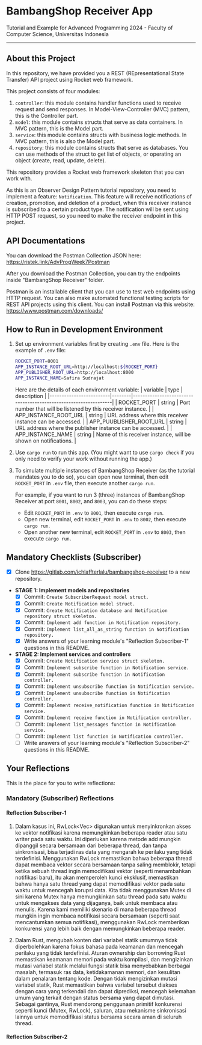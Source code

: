 # BambangShop Receiver App
Tutorial and Example for Advanced Programming 2024 - Faculty of Computer Science, Universitas Indonesia

---

## About this Project
In this repository, we have provided you a REST (REpresentational State Transfer) API project using Rocket web framework.

This project consists of four modules:
1.  `controller`: this module contains handler functions used to receive request and send responses.
    In Model-View-Controller (MVC) pattern, this is the Controller part.
2.  `model`: this module contains structs that serve as data containers.
    In MVC pattern, this is the Model part.
3.  `service`: this module contains structs with business logic methods.
    In MVC pattern, this is also the Model part.
4.  `repository`: this module contains structs that serve as databases.
    You can use methods of the struct to get list of objects, or operating an object (create, read, update, delete).

This repository provides a Rocket web framework skeleton that you can work with.

As this is an Observer Design Pattern tutorial repository, you need to implement a feature: `Notification`.
This feature will receive notifications of creation, promotion, and deletion of a product, when this receiver instance is subscribed to a certain product type.
The notification will be sent using HTTP POST request, so you need to make the receiver endpoint in this project.

## API Documentations

You can download the Postman Collection JSON here: https://ristek.link/AdvProgWeek7Postman

After you download the Postman Collection, you can try the endpoints inside "BambangShop Receiver" folder.

Postman is an installable client that you can use to test web endpoints using HTTP request.
You can also make automated functional testing scripts for REST API projects using this client.
You can install Postman via this website: https://www.postman.com/downloads/

## How to Run in Development Environment
1.  Set up environment variables first by creating `.env` file.
    Here is the example of `.env` file:
    ```bash
    ROCKET_PORT=8001
    APP_INSTANCE_ROOT_URL=http://localhost:${ROCKET_PORT}
    APP_PUBLISHER_ROOT_URL=http://localhost:8000
    APP_INSTANCE_NAME=Safira Sudrajat
    ```
    Here are the details of each environment variable:
    | variable                | type   | description                                                     |
    |-------------------------|--------|-----------------------------------------------------------------|
    | ROCKET_PORT             | string | Port number that will be listened by this receiver instance.    |
    | APP_INSTANCE_ROOT_URL   | string | URL address where this receiver instance can be accessed.       |
    | APP_PUUBLISHER_ROOT_URL | string | URL address where the publisher instance can be accessed.       |
    | APP_INSTANCE_NAME       | string | Name of this receiver instance, will be shown on notifications. |
2.  Use `cargo run` to run this app.
    (You might want to use `cargo check` if you only need to verify your work without running the app.)
3.  To simulate multiple instances of BambangShop Receiver (as the tutorial mandates you to do so),
    you can open new terminal, then edit `ROCKET_PORT` in `.env` file, then execute another `cargo run`.

    For example, if you want to run 3 (three) instances of BambangShop Receiver at port `8001`, `8002`, and `8003`, you can do these steps:
    -   Edit `ROCKET_PORT` in `.env` to `8001`, then execute `cargo run`.
    -   Open new terminal, edit `ROCKET_PORT` in `.env` to `8002`, then execute `cargo run`.
    -   Open another new terminal, edit `ROCKET_PORT` in `.env` to `8003`, then execute `cargo run`.

## Mandatory Checklists (Subscriber)
-   [x] Clone https://gitlab.com/ichlaffterlalu/bambangshop-receiver to a new repository.
-   **STAGE 1: Implement models and repositories**
    -   [x] Commit: `Create SubscriberRequest model struct.`
    -   [x] Commit: `Create Notification model struct.`
    -   [x] Commit: `Create Notification database and Notification repository struct skeleton.`
    -   [x] Commit: `Implement add function in Notification repository.`
    -   [x] Commit: `Implement list_all_as_string function in Notification repository.`
    -   [x] Write answers of your learning module's "Reflection Subscriber-1" questions in this README.
-   **STAGE 2: Implement services and controllers**
    -   [x] Commit: `Create Notification service struct skeleton.`
    -   [x] Commit: `Implement subscribe function in Notification service.`
    -   [x] Commit: `Implement subscribe function in Notification controller.`
    -   [x] Commit: `Implement unsubscribe function in Notification service.`
    -   [x] Commit: `Implement unsubscribe function in Notification controller.`
    -   [x] Commit: `Implement receive_notification function in Notification service.`
    -   [x] Commit: `Implement receive function in Notification controller.`
    -   [ ] Commit: `Implement list_messages function in Notification service.`
    -   [ ] Commit: `Implement list function in Notification controller.`
    -   [ ] Write answers of your learning module's "Reflection Subscriber-2" questions in this README.

## Your Reflections
This is the place for you to write reflections:

### Mandatory (Subscriber) Reflections

#### Reflection Subscriber-1
1. Dalam kasus ini, RwLock<Vec<Notification>> digunakan untuk menyinkronkan akses ke vektor notifikasi karena memungkinkan beberapa reader atau satu writer pada satu waktu. Ini diperlukan karena metode add mungkin dipanggil secara bersamaan dari beberapa thread, dan tanpa sinkronisasi, bisa terjadi ras data yang mengarah ke perilaku yang tidak terdefinisi. Menggunakan RwLock memastikan bahwa beberapa thread dapat membaca vektor secara bersamaan tanpa saling memblokir, tetapi ketika sebuah thread ingin memodifikasi vektor (seperti menambahkan notifikasi baru), itu akan memperoleh kunci eksklusif, memastikan bahwa hanya satu thread yang dapat memodifikasi vektor pada satu waktu untuk mencegah korupsi data.
Kita tidak menggunakan Mutex di sini karena Mutex hanya memungkinkan satu thread pada satu waktu untuk mengakses data yang dijaganya, baik untuk membaca atau menulis. Karena kami memiliki skenario di mana beberapa thread mungkin ingin membaca notifikasi secara bersamaan (seperti saat mencantumkan semua notifikasi), menggunakan RwLock memberikan konkurensi yang lebih baik dengan memungkinkan beberapa reader.

2. Dalam Rust, mengubah konten dari variabel statik umumnya tidak diperbolehkan karena fokus bahasa pada keamanan dan mencegah perilaku yang tidak terdefinisi. Aturan ownership dan borrowing Rust memastikan keamanan memori pada waktu kompilasi, dan mengizinkan mutasi variabel statik melalui fungsi statik bisa menyebabkan berbagai masalah, termasuk ras data, ketidakamanan memori, dan kesulitan dalam penalaran tentang kode.
Dengan tidak mengizinkan mutasi variabel statik, Rust memastikan bahwa variabel tersebut diakses dengan cara yang terkendali dan dapat diprediksi, mencegah kelemahan umum yang terkait dengan status bersama yang dapat dimutasi. Sebagai gantinya, Rust mendorong penggunaan primitif konkurensi seperti kunci (Mutex, RwLock), saluran, atau mekanisme sinkronisasi lainnya untuk memodifikasi status bersama secara aman di seluruh thread. 

#### Reflection Subscriber-2
